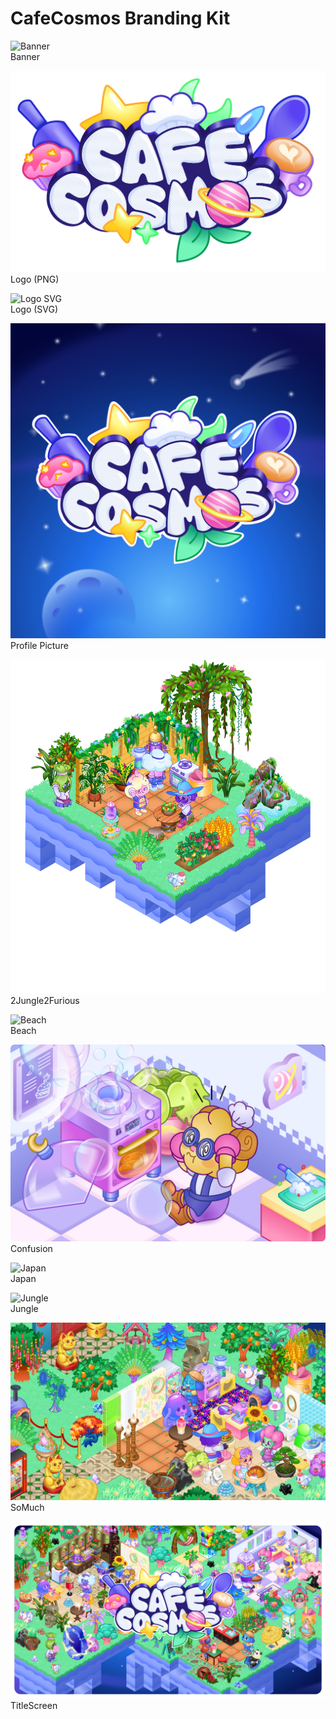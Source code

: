 # CafeCosmos Branding Kit

![Banner](banner.png)  
Banner

![Logo PNG](logo.png)  
Logo (PNG) 

![Logo SVG](logo.svg)  
Logo (SVG)

![Profile Picture](pfp.png)  
Profile Picture 

![2Jungle2Furious](2Jungle2Furious.png)  
2Jungle2Furious

![Beach](Beach.jpg)  
Beach

![Confusion](Confusion.png)  
Confusion

![Japan](Japan.jpg)  
Japan

![Jungle](Jungle.jpg)  
Jungle

![SoMuch](SoMuch.png)  
SoMuch

![TitleScreen](TitleScreen.png)  
TitleScreen 
